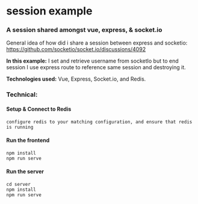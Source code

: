 # session example
### A session shared amongst vue, express, & socket.io

General idea of how did i share a session between express and socketio: https://github.com/socketio/socket.io/discussions/4092

**In this example:** I set and retrieve username from socketIo but to end session I use express route to reference same session and destroying it.

**Technologies used:** Vue, Express, Socket.io, and Redis.

### Technical: 

#### Setup & Connect to Redis
```configure redis to your matching configuration, and ensure that redis is running```

#### Run the frontend
```
npm install
npm run serve
```

#### Run the server

```
cd server
npm install
npm run serve
```
